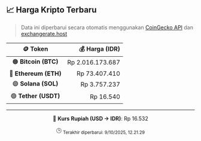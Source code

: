 

<!-- HARGA_KRIPTO -->
## 📈 Harga Kripto Terbaru

> Data ini diperbarui secara otomatis menggunakan [CoinGecko API](https://www.coingecko.com/) dan [exchangerate.host](https://exchangerate.host/)

<div align="center">

| 🪙 Token | 💰 Harga (IDR) |
|:------:|---------------:|
| 🟠 **Bitcoin (BTC)**   | Rp 2.016.173.687 |
| 🔵 **Ethereum (ETH)**  | Rp 73.407.410 |
| 🟣 **Solana (SOL)**    | Rp 3.757.237 |
| 🟢 **Tether (USDT)**   | Rp 16.540 |

---

💱 **Kurs Rupiah (USD → IDR)**: Rp 16.532

🕒 <sub>Terakhir diperbarui: 9/10/2025, 12.21.29</sub>

</div>
<!-- /HARGA_KRIPTO -->
